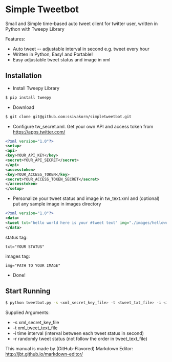 # Simple Tweetbot
Small and Simple time-based auto tweet client for twitter user, written in Python with Tweepy Library

Features:

* Auto tweet -- adjustable interval in second e.g. tweet every hour
* Written in Python, Easy! and Portable!
* Easy adjustable tweet status and image in xml

## Installation

* Install Tweepy Library
```bash
$ pip install tweepy
```

* Download
```bash
$ git clone git@github.com:ssivakorn/simpletweetbot.git
```
* Configure tw_secret.xml. Get your own API and access token from https://apps.twitter.com/
```xml
<?xml version="1.0"?>
<setup>
<api>
<key>YOUR_API_KEY</key>
<secret>YOUR_API_SECRET</secret>
</api>
<accesstoken>
<key>YOUR_ACCESS_TOKEN</key>
<secret>YOUR_ACCESS_TOKEN_SECRET</secret>
</accesstoken>
</setup>
```
* Personalize your tweet status and image in tw_text.xml and (optional) put any sample image in images directory 
```xml
<?xml version="1.0"?>
<data>
<tweet txt="hello world here is your #tweet text" img="./images/helloworld.gif" />
</data>
```
status tag:
```
txt="YOUR STATUS"
```
images tag:
```
img="PATH TO YOUR IMAGE"
```
* Done!

## Start Running

```bash
$ python tweetbot.py -s <xml_secret_key_file> -t <tweet_txt_file> -i <interval_in_second> -r
```
Supplied Arguments:

* -s xml_secret_key_file
* -t xml_tweet_text_file
* -i time interval (interval between each tweet status in second)
* -r randomly tweet status (not follow the order in tweet_text_file)

This manual is made by (GitHub-Flavored) Markdown Editor: http://jbt.github.io/markdown-editor/
